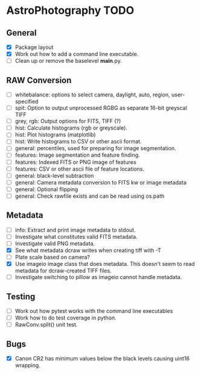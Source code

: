 # AstroPhotography TODO

## General

- [X] Package layout
- [X] Work out how to add a command line executable.
- [ ] Clean up or remove the baselevel __main__.py.

## RAW Conversion

- [ ] whitebalance: options to select camera, daylight, auto, region, user-specified
- [ ] spit: Option to output unprocessed RGBG as separate 16-bit greyscal TIFF
- [ ] grey, rgb: Output options for FITS, TIFF (?)
- [ ] hist: Calculate histograms (rgb or greyscale).
- [ ] hist: Plot histograms (matplotlib)
- [ ] hist: Write histograms to CSV or other ascii format.
- [ ] general: percentiles, used for preparing for image segmentation.
- [ ] features: Image segmentation and feature finding.
- [ ] features: Indexed FITS or PNG image of features
- [ ] features: CSV or other ascii file of feature locations.
- [ ] general: black-level subtraction
- [ ] general: Camera metadata conversion to FITS kw or image metadata
- [ ] general: Optional flipping
- [ ] general: Check rawfile exists and can be read using os.path

## Metadata

- [ ] info: Extract and print image metadata to stdout.
- [ ] Investigate what constitutes valid FITS metadata.
- [ ] Investigate valid PNG metadata.
- [X] See what metadata dcraw writes when creating tiff with -T
- [ ] Plate scale based on camera?
- [X] Use imageio image class that does metadata. 
      This doesn't seem to read metadata for dcraw-created TIFF files.
- [ ] Investigate switching to pillow as imageio cannot handle metadata.

## Testing

- [ ] Work out how pytest works with the command line executables 
- [ ] Work how to do test coverage in python.
- [ ] RawConv.split() unit test.

## Bugs

- [X] Canon CR2 has minimum values below the black levels causing uint16 wrapping.
